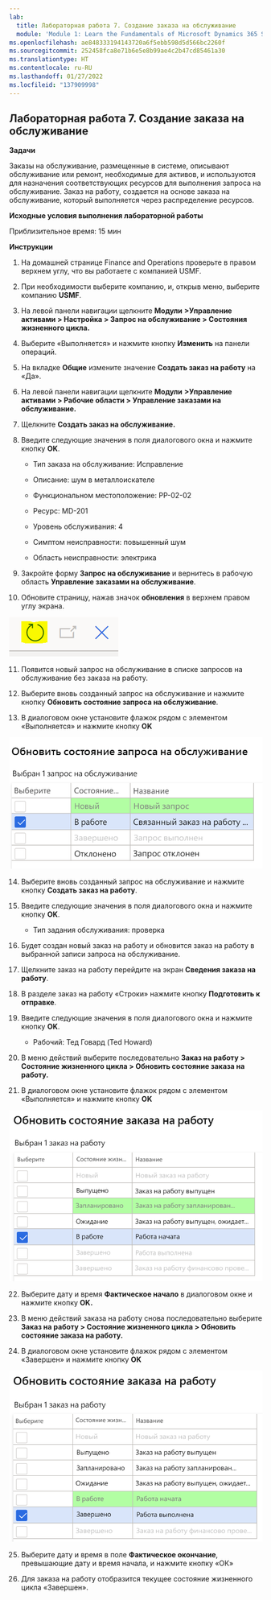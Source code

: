 ```yaml
---
lab:
  title: Лабораторная работа 7. Создание заказа на обслуживание
  module: 'Module 1: Learn the Fundamentals of Microsoft Dynamics 365 Supply Chain Management'
ms.openlocfilehash: ae848333194143720a6f5ebb598d5d566bc2260f
ms.sourcegitcommit: 252458fca8e71b6e5e8b99ae4c2b47cd85461a30
ms.translationtype: HT
ms.contentlocale: ru-RU
ms.lasthandoff: 01/27/2022
ms.locfileid: "137909998"
---
```

## <a name="lab-7---create-a-maintenance-work-order"></a>Лабораторная работа 7. Создание заказа на обслуживание

**Задачи**

Заказы на обслуживание, размещенные в системе, описывают обслуживание или ремонт, необходимые для активов, и используются для назначения соответствующих ресурсов для выполнения запроса на обслуживание. Заказ на работу, создается на основе заказа на обслуживание, который выполняется через распределение ресурсов.

**Исходные условия выполнения лабораторной работы**

Приблизительное время: 15 мин

**Инструкции**

1. На домашней странице Finance and Operations проверьте в правом верхнем углу, что вы работаете с компанией USMF.

2. При необходимости выберите компанию, и, открыв меню, выберите компанию **USMF**.

3. На левой панели навигации щелкните **Модули** **&gt;Управление активами &gt; Настройка &gt; Запрос на обслуживание &gt; Состояния жизненного цикла.**

4. Выберите «Выполняется» и нажмите кнопку **Изменить** на панели операций.

5. На вкладке **Общие** измените значение **Создать заказ на работу** на «Да».

6. На левой панели навигации щелкните **Модули** **&gt;Управление активами &gt; Рабочие области &gt; Управление заказами на обслуживание.**

7. Щелкните **Создать заказ на обслуживание.**

8. Введите следующие значения в поля диалогового окна и нажмите кнопку **OK**.

    - Тип заказа на обслуживание: Исправление

    - Описание: шум в металлоискателе

    - Функциональном местоположение: PP-02-02

    - Ресурс: MD-201

    - Уровень обслуживания: 4

    - Симптом неисправности: повышенный шум

    - Область неисправности: электрика 

9. Закройте форму **Запрос на обслуживание** и вернитесь в рабочую область **Управление заказами на обслуживание**.

10. Обновите страницу, нажав значок **обновления** в верхнем правом углу экрана.

![Снимок экрана: значок обновления](./media/lab-create-a-maintenance-request-01.png)

11. Появится новый запрос на обслуживание в списке запросов на обслуживание без заказа на работу.

12. Выберите вновь созданный запрос на обслуживание и нажмите кнопку **Обновить состояние запроса на обслуживание**. 

13. В диалоговом окне установите флажок рядом с элементом «Выполняется» и нажмите кнопку **OK**

![Снимок экрана: позиция, которую требуется выбрать](./media/lab-create-a-maintenance-request-02.png) 


14. Выберите вновь созданный запрос на обслуживание и нажмите кнопку **Создать заказ на работу**. 

15. Введите следующие значения в поля диалогового окна и нажмите кнопку **OK**.

    - Тип задания обслуживания: проверка

16. Будет создан новый заказ на работу и обновится заказ на работу в выбранной записи запроса на обслуживание.

17. Щелкните заказ на работу перейдите на экран **Сведения заказа на работу**.

18. В разделе заказ на работу «Строки» нажмите кнопку **Подготовить к отправке**.

19. Введите следующие значения в поля диалогового окна и нажмите кнопку **OK**.

    - Рабочий: Тед Говард (Ted Howard)

20. В меню действий выберите последовательно **Заказ на работу &gt; Состояние жизненного цикла &gt; Обновить состояние заказа на работу.**

21. В диалоговом окне установите флажок рядом с элементом «Выполняется» и нажмите кнопку **OK**

![Снимок экрана: позиция, которую требуется выбрать](./media/lab-create-a-maintenance-request-03.png)

22. Выберите дату и время **Фактическое начало** в диалоговом окне и нажмите кнопку **OK.**

23. В меню действий заказа на работу снова последовательно выберите **Заказ на работу &gt; Состояние жизненного цикла &gt; Обновить состояние заказа на работу.**

24. В диалоговом окне установите флажок рядом с элементом «Завершен» и нажмите кнопку **OK**

![Снимок экрана: позиция, которую требуется выбрать](./media/lab-create-a-maintenance-request-04.png)

25. Выберите дату и время в поле **Фактическое окончание**, превышающие дату и время начала, и нажмите кнопку «ОК»

26. Для заказа на работу отобразится текущее состояние жизненного цикла «Завершен».
